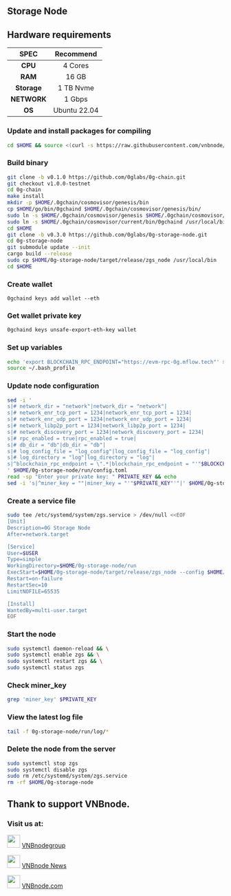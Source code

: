 ## Storage Node

## Hardware requirements
|   SPEC      |       Recommend          |
| :---------: | :-----------------------:|
|   **CPU**   |        4 Cores           |
|   **RAM**   |        16 GB             |
| **Storage** |        1 TB Nvme         |
| **NETWORK** |        1 Gbps            |
|   **OS**    |        Ubuntu 22.04      |

### Update and install packages for compiling
```bash
cd $HOME && source <(curl -s https://raw.githubusercontent.com/vnbnode/binaries/main/update-binary.sh) && source <(curl -s https://raw.githubusercontent.com/vnbnode/binaries/main/rust-install.sh)
```

### Build binary
```bash
git clone -b v0.1.0 https://github.com/0glabs/0g-chain.git
git checkout v1.0.0-testnet
cd 0g-chain
make install
mkdir -p $HOME/.0gchain/cosmovisor/genesis/bin
cp $HOME/go/bin/0gchaind $HOME/.0gchain/cosmovisor/genesis/bin/
sudo ln -s $HOME/.0gchain/cosmovisor/genesis $HOME/.0gchain/cosmovisor/current -f
sudo ln -s $HOME/.0gchain/cosmovisor/current/bin/0gchaind /usr/local/bin/0gchaind -f
cd $HOME
git clone -b v0.3.0 https://github.com/0glabs/0g-storage-node.git
cd 0g-storage-node
git submodule update --init
cargo build --release
sudo cp $HOME/0g-storage-node/target/release/zgs_node /usr/local/bin
cd $HOME
```

### Create wallet
```
0gchaind keys add wallet --eth
```
### Get wallet private key
```bash
0gchaind keys unsafe-export-eth-key wallet
```

### Set up variables
```bash
echo 'export BLOCKCHAIN_RPC_ENDPOINT="https://evm-rpc-0g.mflow.tech"' >> ~/.bash_profile
source ~/.bash_profile
```

### Update node configuration
```bash
sed -i '
s|# network_dir = "network"|network_dir = "network"|
s|# network_enr_tcp_port = 1234|network_enr_tcp_port = 1234|
s|# network_enr_udp_port = 1234|network_enr_udp_port = 1234|
s|# network_libp2p_port = 1234|network_libp2p_port = 1234|
s|# network_discovery_port = 1234|network_discovery_port = 1234|
s|# rpc_enabled = true|rpc_enabled = true|
s|# db_dir = "db"|db_dir = "db"|
s|# log_config_file = "log_config"|log_config_file = "log_config"|
s|# log_directory = "log"|log_directory = "log"|
s|^blockchain_rpc_endpoint = \".*|blockchain_rpc_endpoint = "'"$BLOCKCHAIN_RPC_ENDPOINT"'"|
' $HOME/0g-storage-node/run/config.toml
read -sp "Enter your private key: " PRIVATE_KEY && echo
sed -i 's|^miner_key = ""|miner_key = "'"$PRIVATE_KEY"'"|' $HOME/0g-storage-node/run/config.toml
```

### Create a service file
```bash
sudo tee /etc/systemd/system/zgs.service > /dev/null <<EOF
[Unit]
Description=0G Storage Node
After=network.target

[Service]
User=$USER
Type=simple
WorkingDirectory=$HOME/0g-storage-node/run
ExecStart=$HOME/0g-storage-node/target/release/zgs_node --config $HOME/0g-storage-node/run/config.toml
Restart=on-failure
RestartSec=10
LimitNOFILE=65535

[Install]
WantedBy=multi-user.target
EOF
```

### Start the node
```bash
sudo systemctl daemon-reload && \
sudo systemctl enable zgs && \
sudo systemctl restart zgs && \
sudo systemctl status zgs
```

### Check miner_key
```bash
grep 'miner_key' $PRIVATE_KEY
```

### View the latest log file
```bash
tail -f 0g-storage-node/run/log/*
```

### Delete the node from the server
```bash
sudo systemctl stop zgs
sudo systemctl disable zgs
sudo rm /etc/systemd/system/zgs.service
rm -rf $HOME/0g-storage-node
```

## Thank to support VNBnode.
### Visit us at:

<img src="https://user-images.githubusercontent.com/50621007/183283867-56b4d69f-bc6e-4939-b00a-72aa019d1aea.png" width="30"/> <a href="https://t.me/VNBnodegroup" target="_blank">VNBnodegroup</a>

<img src="https://user-images.githubusercontent.com/50621007/183283867-56b4d69f-bc6e-4939-b00a-72aa019d1aea.png" width="30"/> <a href="https://t.me/Vnbnode" target="_blank">VNBnode News</a>

<img src="https://github.com/vnbnode/binaries/blob/main/Logo/VNBnode.jpg" width="30"/> <a href="https://VNBnode.com" target="_blank">VNBnode.com</a>
